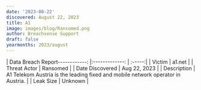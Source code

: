 ```yaml
---
date: '2023-08-22'
discovered: August 22, 2023
title: A1
image: images/blog/Ransomed.png
author: Breachsense Support
draft: false
yearmonths: 2023/august
---
```


| Data Breach Report------------:     |:-------------:    | :-----:|
| Victim      | a1.net      | 
| Threat Actor      | Ransomed      | 
| Date Discovered      | Aug 22, 2023      | 
| Description      | A1 Telekom Austria is the leading fixed and mobile network operator in Austria.      | 
| Leak Size      | Unknown      | 

